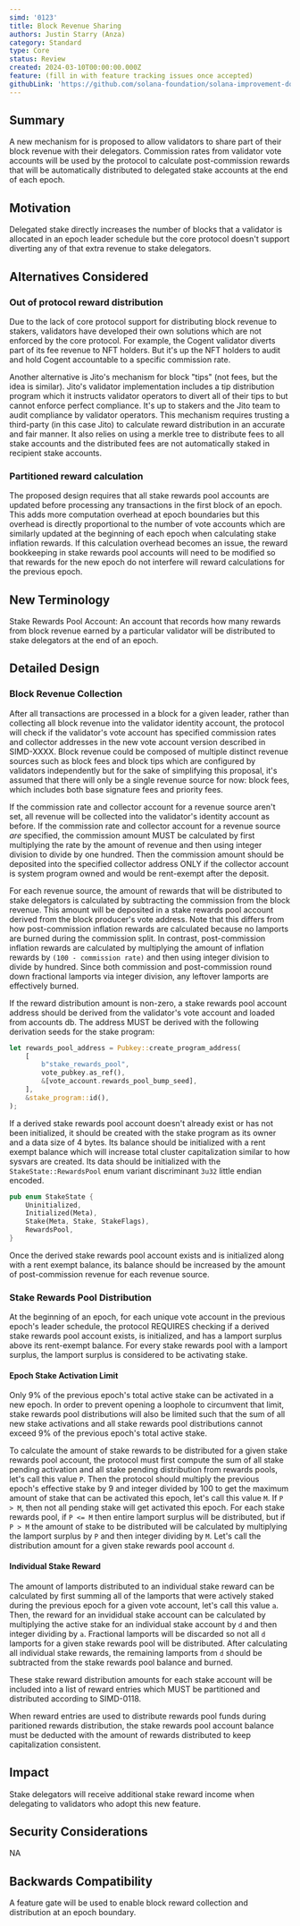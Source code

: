 ```yaml
---
simd: '0123'
title: Block Revenue Sharing
authors: Justin Starry (Anza)
category: Standard
type: Core
status: Review
created: 2024-03-10T00:00:00.000Z
feature: (fill in with feature tracking issues once accepted)
githubLink: 'https://github.com/solana-foundation/solana-improvement-documents/pull/123'
---
```


## Summary

A new mechanism for is proposed to allow validators to share part of their block
revenue with their delegators. Commission rates from validator vote accounts
will be used by the protocol to calculate post-commission rewards that will be
automatically distributed to delegated stake accounts at the end of each epoch.

## Motivation

Delegated stake directly increases the number of blocks that a validator is
allocated in an epoch leader schedule but the core protocol doesn't support
diverting any of that extra revenue to stake delegators.

## Alternatives Considered

### Out of protocol reward distribution 

Due to the lack of core protocol support for distributing block revenue to
stakers, validators have developed their own solutions which are not enforced by
the core protocol. For example, the Cogent validator diverts part of its fee
revenue to NFT holders. But it's up the NFT holders to audit and hold Cogent
accountable to a specific commission rate.

Another alternative is Jito's mechanism for block "tips" (not fees, but the idea
is similar). Jito's validator implementation includes a tip distribution program
which it instructs validator operators to divert all of their tips to but cannot
enforce perfect compliance. It's up to stakers and the Jito team to audit
compliance by validator operators. This mechanism requires trusting a
third-party (in this case Jito) to calculate reward distribution in an accurate
and fair manner. It also relies on using a merkle tree to distribute fees to
all stake accounts and the distributed fees are not automatically staked in
recipient stake accounts.

### Partitioned reward calculation

The proposed design requires that all stake rewards pool accounts are updated
before processing any transactions in the first block of an epoch. This adds
more computation overhead at epoch boundaries but this overhead is directly
proportional to the number of vote accounts which are similarly updated at the
beginning of each epoch when calculating stake inflation rewards. If this
calculation overhead becomes an issue, the reward bookkeeping in stake rewards
pool accounts will need to be modified so that rewards for the new epoch do not
interfere will reward calculations for the previous epoch.

## New Terminology

Stake Rewards Pool Account: An account that records how many rewards from block
revenue earned by a particular validator will be distributed to stake delegators
at the end of an epoch.

## Detailed Design

### Block Revenue Collection

After all transactions are processed in a block for a given leader, rather than
collecting all block revenue into the validator identity account, the protocol
will check if the validator's vote account has specified commission rates and
collector addresses in the new vote account version described in SIMD-XXXX.
Block revenue could be composed of multiple distinct revenue sources such as
block fees and block tips which are configured by validators independently but
for the sake of simplifying this proposal, it's assumed that there will only be
a single revenue source for now: block fees, which includes both base signature
fees and priority fees.

If the commission rate and collector account for a revenue source aren't set,
all revenue will be collected into the validator's identity account as before.
If the commission rate and collector account for a revenue source *are*
specified, the commission amount MUST be calculated by first multiplying the
rate by the amount of revenue and then using integer division to divide by one
hundred. Then the commission amount should be deposited into the specified
collector address ONLY if the collector account is system program owned and
would be rent-exempt after the deposit.

For each revenue source, the amount of rewards that will be distributed to stake
delegators is calculated by subtracting the commission from the block revenue.
This amount will be deposited in a stake rewards pool account derived from the
block producer's vote address. Note that this differs from how post-commission
inflation rewards are calculated because no lamports are burned during the
commission split. In contrast, post-commission inflation rewards are calculated
by multiplying the amount of inflation rewards by `(100 - commission rate)` and
then using integer division to divide by hundred. Since both commission and
post-commission round down fractional lamports via integer division, any
leftover lamports are effectively burned.

If the reward distribution amount is non-zero, a stake rewards pool account
address should be derived from the validator's vote account and loaded from
accounts db. The address MUST be derived with the following derivation seeds for
the stake program:

```rust
let rewards_pool_address = Pubkey::create_program_address(
    [
        b"stake_rewards_pool",
        vote_pubkey.as_ref(),
        &[vote_account.rewards_pool_bump_seed],
    ],
    &stake_program::id(),
);
```

If a derived stake rewards pool account doesn't already exist or has not been
initialized, it should be created with the stake program as its owner and a data
size of 4 bytes. Its balance should be initialized with a rent exempt balance
which will increase total cluster capitalization similar to how sysvars are
created. Its data should be initialized with the `StakeState::RewardsPool` enum
variant discriminant `3u32` little endian encoded.

```rust
pub enum StakeState {
    Uninitialized,
    Initialized(Meta),
    Stake(Meta, Stake, StakeFlags),
    RewardsPool,
}
```

Once the derived stake rewards pool account exists and is initialized along with
a rent exempt balance, its balance should be increased by the amount of
post-commission revenue for each revenue source.

### Stake Rewards Pool Distribution

At the beginning of an epoch, for each unique vote account in the previous
epoch's leader schedule, the protocol REQUIRES checking if a derived stake
rewards pool account exists, is initialized, and has a lamport surplus above its
rent-exempt balance. For every stake rewards pool with a lamport surplus, the
lamport surplus is considered to be activating stake.

#### Epoch Stake Activation Limit

Only 9% of the previous epoch's total active stake can be activated in a new
epoch. In order to prevent opening a loophole to circumvent that limit, stake
rewards pool distributions will also be limited such that the sum of all new
stake activations and all stake rewards pool distributions cannot exceed 9% of
the previous epoch's total active stake.

To calculate the amount of stake rewards to be distributed for a given stake
rewards pool account, the protocol must first compute the sum of all stake
pending activation and all stake pending distribution from rewards pools, let's
call this value `P`. Then the protocol should multiply the previous epoch's
effective stake by 9 and integer divided by 100 to get the maximum amount of
stake that can be activated this epoch, let's call this value `M`. If `P > M`,
then not all pending stake will get activated this epoch. For each stake rewards
pool, if `P <= M` then entire lamport surplus will be distributed, but if `P >
M` the amount of stake to be distributed will be calculated by multiplying the
lamport surplus by `P` and then integer dividing by `M`. Let's call the
distribution amount for a given stake rewards pool account `d`.

#### Individual Stake Reward

The amount of lamports distributed to an individual stake reward can be
calculated by first summing all of the lamports that were actively staked during
the previous epoch for a given vote account, let's call this value `a`. Then,
the reward for an invididual stake account can be calculated by multiplying the
active stake for an individual stake account by `d` and then integer dividing by
`a`. Fractional lamports will be discarded so not all `d` lamports for a given
stake rewards pool will be distributed. After calculating all individual stake
rewards, the remaining lamports from `d` should be subtracted from the stake
rewards pool balance and burned.

These stake reward distribution amounts for each stake account will be included
into a list of reward entries which MUST be partitioned and distributed
according to SIMD-0118.

When reward entries are used to distribute rewards pool funds during paritioned
rewards distribution, the stake rewards pool account balance must be deducted
with the amount of rewards distributed to keep capitalization consistent.

## Impact

Stake delegators will receive additional stake reward income when delegating to
validators who adopt this new feature.

## Security Considerations

NA

## Backwards Compatibility

A feature gate will be used to enable block reward collection and distribution
at an epoch boundary.
